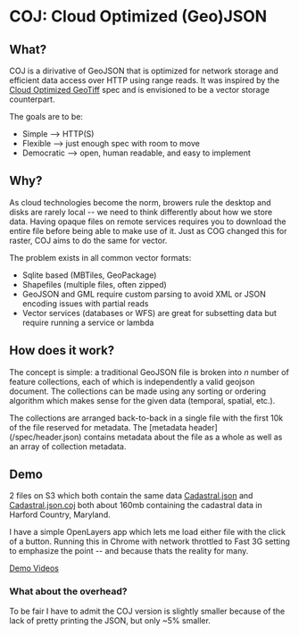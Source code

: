 # COJ: Cloud Optimized (Geo)JSON

## What?
COJ is a dirivative of GeoJSON that is optimized for network storage and efficient data access over HTTP using range reads. It was inspired by the [Cloud Optimized GeoTiff](https://www.cogeo.org/) spec and is envisioned to be a vector storage counterpart.

The goals are to be: 
- Simple -->  HTTP(S)
- Flexible --> just enough spec with room to move
- Democratic --> open, human readable, and easy to implement

## Why?

As cloud technologies become the norm, browers rule the desktop and disks are rarely local -- we need to think differently about how we store data. Having opaque files on remote services requires you to download the entire file before being able to make use of it. Just as COG changed this for raster, COJ aims to do the same for vector.

The problem exists in all common vector formats:
- Sqlite based (MBTiles, GeoPackage)
- Shapefiles (multiple files, often zipped)
- GeoJSON and GML require custom parsing to avoid XML or JSON encoding issues with partial reads
- Vector services (databases or WFS) are great for subsetting data but require running a service or lambda 

## How does it work?

The concept is simple: a traditional GeoJSON file is broken into *n* number of feature collections, each of which is independently a valid geojson document. The collections can be made using any sorting or ordering algorithm which makes sense for the given data (temporal, spatial, etc.).

The collections are arranged back-to-back in a single file with the first 10k of the file reserved for metadata.  The [metadata header] (/spec/header.json) contains metadata about the file as a whole as well as an array of collection metadata.  

## Demo 

2 files on S3 which both contain the same data [Cadastral.json](https://s3.amazonaws.com/tomsorflow/coj/Cadastral.json) and [Cadastral.json.coj](https://s3.amazonaws.com/tomsorflow/coj/Cadastral.json.coj) both about 160mb containing the cadastral data in Harford Country, Maryland.

I have a simple OpenLayers app which lets me load either file with the click of a button. Running this in Chrome with network throttled to Fast 3G setting to emphasize the point -- and because thats the reality for many.  

[Demo Videos](img/cog.png)


### What about the overhead?

 To be fair I have to admit the COJ version is slightly smaller because of the lack of pretty printing the JSON, but only ~5% smaller. 
